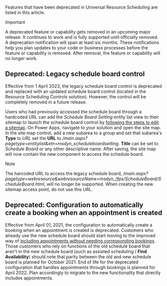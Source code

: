 Features that have been deprecated in Universal Resource Scheduling are listed in this article.

> [!IMPORTANT]
> A deprecated feature or capability gets removed in an upcoming major release. It continues to work and is fully supported until officially removed. A deprecation notification will span at least six months. These notifications help you plan updates to your code or business processes before the feature or capability is removed. After removal, the feature or capability will no longer work.

## Deprecated: Legacy schedule board control
Effective from 1 April 2023, the legacy schedule board control is deprecated and replaced with an updated schedule board control (located in the Resource Scheduling Controls solution). However, the control will be completely removed in a future release.


Users who had previously accessed the schedule board through a hardcoded URL can add the *Schedule Board Setting* entity list view to their sitemap to launch the schedule board control by [following the steps to edit a sitemap](power-apps/maker/model-driven-apps/create-site-map-app#add-a-subarea-to-a-group-in-the-site-map). On Power Apps, navigate to your solution and open the site map. In the site map control, add a new subarea to a group and set that subarea's **Type** to *URL* set the **URL** to */main.aspx?pagetype=entitylist&etn=msdyn_scheduleboardsetting*. **Title** can be set to *Schedule Board* or any other descriptive name. After saving, the site map will now contain the new component to access the schedule board. 

> [!NOTE]
> The harcoded URL to access the legacy schedule board, */main.aspx?pagetype=webresource&webresourceName=msdyn_/fps/ScheduleBoard/ScheduleBoard.html*, will no longer be supported. When creating the new sitemap access point, do not use this URL.
## Deprecated: Configuration to automatically create a booking when an appointment is created

Effective from April 01, 2021, the configuration to automatically create a booking when an appointment is created is deprecated. Customers who already use the new schedule board should start moving to the improved way of [including appointments without needing corresponding bookings](../../field-service/appointment-scheduling.md). Those customers who rely on functions of the old schedule board that aren't in the new schedule board (such as assisted scheduling / **Find Availability**) should note that parity between the old and new schedule board is planned for October 2021. End of life for the deprecated configuration that handles appointments through bookings is planned for April 2022. Plan accordingly to migrate to the new functionality that directly includes appointments.
